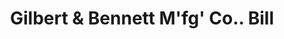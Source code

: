 ---
doi: 10.7916/D8BC59MM
date_other: '1891'
date_other_textual: '1891'
form: printed ephemera
genre:
- Invoices
name:
- Gilbert & Bennett M'fg' Co.
object_in_context_url: https://biggert.cul.columbia.edu/items/view/ave_biggert_01007
subject_hierarchical_geographic:
- New York, New York, United States
subject_name:
- Gilbert & Bennett M'fg' Co.
title: Gilbert & Bennett M'fg' Co.. Bill
sort_title: Gilbert & Bennett M'fg' Co.. Bill
call_number: ave_biggert_01007
coordinates:
- 40.71277777777778,-74.00583333333333
pid: ave_biggert_01007
identifiers: ave_biggert_01007
thumbnail: false
permalink: /biggert/ave_biggert_01007/
layout: iiif-image-page
---